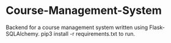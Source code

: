 # Course-Management-System

Backend for a course management system written using Flask-SQLAlchemy.
pip3 install -r requirements.txt to run.